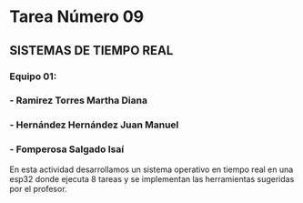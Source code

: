 # Tarea Número 09
## SISTEMAS DE TIEMPO REAL
### Equipo 01:
### - Ramirez Torres Martha Diana
### - Hernández Hernández Juan Manuel
### - Fomperosa Salgado Isaí

En esta actividad desarrollamos un sistema operativo en tiempo real en una esp32 donde 
ejecuta 8 tareas y se implementan las herramientas sugeridas por el profesor.
